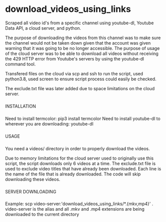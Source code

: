 # download_videos_using_links
Scraped all video id's from a specific channel using youtube-dl, Youtube Data API, a cloud server, and python. 

The purpose of downloading the videos from this channel was to make sure the channel would not be taken down given that the account was given warning that it was going to be no longer accessible. The purpose of usage of the cloud server was to be able to download all videos without receiving the 429 HTTP error from Youtube's servers by using the youtube-dl command tool. 

Transfered files on the cloud via scp and ssh to run the script, used python3.8, used screen to ensure script process could easily be checked.

The exclude.txt file was later added due to space limitations on the cloud server.

###
INSTALLATION
###
Need to install termcolor:
	pip3 install termcolor
Need to install youtube-dl to wherever you are downloading:
	youtube-dl

###
USAGE
###

You need a videos/ directory in order to properly download the videos. 

Due to memory limitations for the cloud server used to originally use this script, the script downloads only 6 videos at a time. The exclude.txt file is used to exclude video titles that have already been downloaded. Each line is the name of the file that is already downloaded. The code will skip downloading these videos. 

###
SERVER DOWNLOADING
###

Example:
scp video-server:'download_videos_using_links/*.{mkv,mp4}' .
video-server is the alias and all .mkv and .mp4 extensions are being downloaded to the current directory